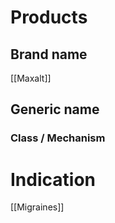 # Products

## Brand name
[[Maxalt]]

## Generic name


### Class / Mechanism


# Indication
[[Migraines]]
